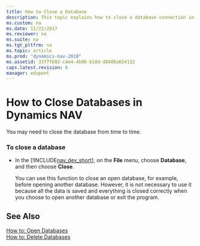 ```yaml
---
title: How to Close a Database
description: This topic explains how to close a database connection in development environment. For example, close an open database, before opening another database.
ms.custom: na
ms.date: 11/22/2017
ms.reviewer: na
ms.suite: na
ms.tgt_pltfrm: na
ms.topic: article
ms.prod: "dynamics-nav-2018"
ms.assetid: 3377f692-c4e4-4b06-b10d-d8408a654132
caps.latest.revision: 6
manager: edupont
---
```

# How to Close Databases in Dynamics NAV
You may need to close the database from time to time.  
  
### To close a database  
  
- In the [!INCLUDE[nav_dev_short](includes/nav_dev_short_md.md)], on the **File** menu, choose **Database**, and then choose **Close**.  
  
  You can use this function to close an open database, for example, before opening another database. However, it is not necessary to use it because all the data is saved and everything is closed correctly when you choose to open another database or exit the program.  
  
## See Also  
 [How to: Open Databases](How-to--Open-Databases.md)   
 [How to: Delete Databases](How-to--Delete-Databases.md)